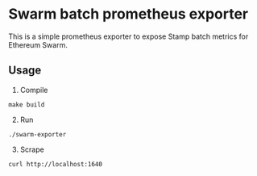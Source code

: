 # Swarm batch prometheus exporter

This is a simple prometheus exporter to expose Stamp batch metrics for Ethereum Swarm.

## Usage

1. Compile

```
make build
```

2. Run

```
./swarm-exporter
```

3. Scrape

```
curl http://localhost:1640
```
